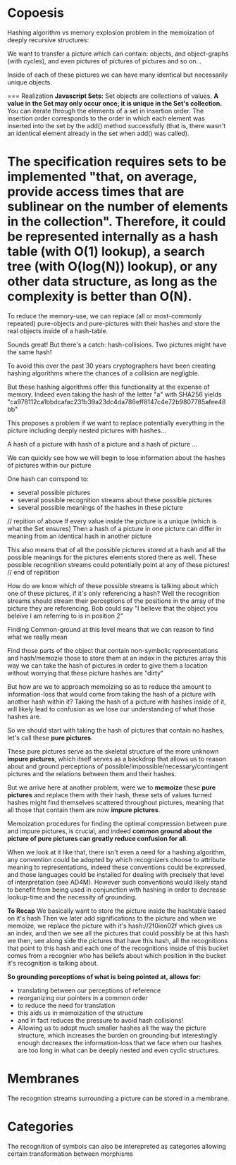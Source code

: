 # Copoesis
Hashing algorithm vs memory explosion problem in the memoization of deeply recursive structures:

We want to transfer a picture which can contain: objects, and object-graphs (with cycles), and even pictures of pictures of pictures and so on...

Inside of each of these pictures we can have many identical but necessarily unique objects.

=== Realization
**Javascript Sets:**
Set objects are collections of values. **A value in the Set may only occur once; it is unique in the Set's collection.** You can iterate through the elements of a set in insertion order. The insertion order corresponds to the order in which each element was inserted into the set by the add() method successfully (that is, there wasn't an identical element already in the set when add() was called).

The specification requires sets to be implemented "that, on average, provide access times that are sublinear on the number of elements in the collection". Therefore, it could be represented internally as a hash table (with O(1) lookup), a search tree (with O(log(N)) lookup), or any other data structure, as long as the complexity is better than O(N).
===

To reduce the memory-use, we can replace (all or most-commonly repeated) pure-objects and pure-pictures with their hashes and store the real objects inside of a hash-table.

Sounds great! But there's a catch: hash-collisions. Two pictures might have the same hash!

To avoid this over the past 30 years cryptographers have been creating hashing algorithms where the chances of a collision are negligble.

But these hashing algorithms offer this functionality at the expense of memory. Indeed even taking the hash of the letter "a" with SHA256 yields
"ca978112ca1bbdcafac231b39a23dc4da786eff8147c4e72b9807785afee48bb"

This proposes a problem if we want to replace potentially everything in the picture including deeply nested pictures with hashes... 

A hash of a picture with hash of a picture and a hash of picture ...

We can quickly see how we will begin to lose information about the hashes of pictures within our picture

One hash can corrspond to:
- several possible pictures
- several possible recognition streams about these possible pictures
- several possible meanings of the hashes in these picture

// repition of above
If every value inside the picture is a unique (which is what the Set ensures)
Then a hash of a picture in one picture can differ in meaning from an identical hash in another picture

This also means that of all the possible pictures stored at a hash and all the possible meanings for the pictures elements stored there as well.
These possible recognition streams could potentially point at any of these pictures!
// end of repitition

How do we know which of these possible streams is talking about which one of these pictures, if it's only referencing a hash?
Well the recognition streams should stream their perceptions of the positions in the array of the picture they are referencing.
Bob could say "I believe that the object you beleive I am referring to is in position 2"

Finding Common-ground at this level means that we can reason to find what we really mean

Find those parts of the object that contain non-symbolic representations and hash/memozie those to store them at an index in the pictures array this way we can take the hash of pictures in order to give them a location without worrying that these picture hashes are "dirty"

But how are we to approach memoizing so as to reduce the amount to information-loss that would come from taking the hash of a picture with another hash within it? Taking the hash of a picture with hashes inside of it, will likely lead to confusion as we lose our understanding of what those hashes are.

So we should start with taking the hash of pictures that contain no hashes, let's call these **pure pictures**.

These pure pictures serve as the skeletal structure of the more unknown **impure pictures**, which itself serves as a backdrop that allows us to reason about and ground perceptions of possible/impossible/necessary/contingent pictures and the relations between them and their hashes.

But we arrive here at another problem, were we to **memoize** these **pure pictures** and replace them with their hash, these sets of values turned hashes might find themselves scattered throughout pictures, meaning that all those that contain them are now **impure pictures**.

Memoization procedures for finding the optimal compression between pure and impure pictures, is crucial, and indeed **common ground about the picture of pure pictures can greatly reduce confusion for all**. 

When we look at it like that, there isn't even a need for a hashing algorithm, any convention could be adopted by which recognizers choose to attribute meaning to representations, indeed these conventions could be expressed, and those languages could be installed for dealing with precisely that level of interpretation (see AD4M). However such conventions would likely stand to benefit from being used in conjunction with hashing in order to decrease lookup-time and the necessity of grounding.

**To Recap**
We basically want to store the picture inside the hashtable based on it's hash
Then we later add significations to the picture
and when we memoize, we replace the picture with it's hash://2f0ien02f
which gives us an index, and then we see all the pictures that could possibly be at this hash
we then, see along side the pictures that have this hash, all the recognitions that point
to this hash
and each one of the recognitions inside of this bucket comes from a recognier
who has beliefs about which position in the bucket it's recognition is talking about.

**So grounding perceptions of what is being pointed at, allows for:**
- translating between our perceptions of reference
- reorganizing our pointers in a common order
-   to reduce the need for translation 
-   this aids us in memoization of the structure
-   and in fact reduces the pressure to avoid hash collisions!
-   Allowing us to adopt much smaller hashes all the way the picture structure, which increases the burden on grounding but interestingly enough decreases
the information-loss that we face when our hashes are too long in what can be deeply nested and even cyclic structures.


# Membranes
The recogntion streams surrounding a picture can be stored in a membrane.

# Categories
The recognition of symbols can also be interepreted as categories allowing certain transformation between morphisms

